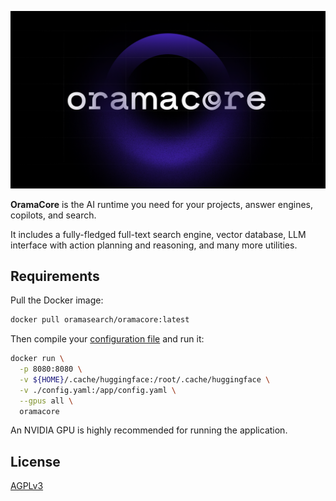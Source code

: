 ![OramaCore](/docs/public/oramacore.png)

**OramaCore** is the AI runtime you need for your projects, answer engines,
copilots, and search.

It includes a fully-fledged full-text search engine, vector database, LLM
interface with action planning and reasoning, and many more utilities.

## Requirements

Pull the Docker image:

```bash
docker pull oramasearch/oramacore:latest
```

Then compile your
[configuration file](https://docs.oramacore.com/docs/guide/configuration) and
run it:

```bash
docker run \
  -p 8080:8080 \
  -v ${HOME}/.cache/huggingface:/root/.cache/huggingface \
  -v ./config.yaml:/app/config.yaml \
  --gpus all \
  oramacore
```

An NVIDIA GPU is highly recommended for running the application.

## License

[AGPLv3](/LICENSE.md)
